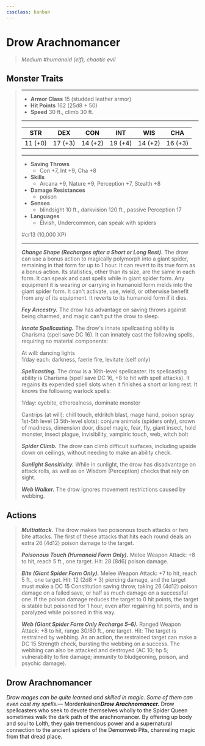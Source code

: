 ```yaml
---
cssclass: kanban
---
```


# Drow Arachnomancer
>*Medium #humanoid (elf), chaotic evil*
## Monster Traits
>___
>- **Armor Class** 15 (studded leather armor)
>- **Hit Points** 162 (25d8 + 50)
>- **Speed** 30 ft., climb 30 ft.
>___
>|STR|DEX|CON|INT|WIS|CHA|
>|:---:|:---:|:---:|:---:|:---:|:---:|
>|11 (+0)|17 (+3)|14 (+2)|19 (+4)|14 (+2)|16 (+3)|
>___
>- **Saving Throws**
>	 - Con +7, Int +9, Cha +8
>- **Skills**
>	 - Arcana +9, Nature +9, Perception +7, Stealth +8
>- **Damage Resistances**
>	 - poison
>- **Senses**
>	 - blindsight 10 ft., darkvision 120 ft., passive Perception 17
>- **Languages**
>	 - Elvish, Undercommon, can speak with spiders
>
> #cr13 (10,000 XP)
>___
>***Change Shape (Recharges after a Short or Long Rest).*** The drow can use a bonus action to magically polymorph into a giant spider, remaining in that form for up to 1 hour. It can revert to its true form as a bonus action. Its statistics, other than its size, are the same in each form. It can speak and cast spells while in giant spider form. Any equipment it is wearing or carrying in humanoid form melds into the giant spider form. It can't activate, use, wield, or otherwise benefit from any of its equipment. It reverts to its humanoid form if it dies.  
>
>***Fey Ancestry.*** The drow has advantage on saving throws against being charmed, and magic can't put the drow to sleep.  
>
>***Innate Spellcasting.*** The drow's innate spellcasting ability is Charisma (spell save DC 16). It can innately cast the following spells, requiring no material components:  
>
>At will: dancing lights  
>1/day each: darkness, faerie fire, levitate (self only)  
>
>
>***Spellcasting.*** The drow is a 16th-level spellcaster. Its spellcasting ability is Charisma (spell save DC 16, +8 to hit with spell attacks). It regains its expended spell slots when it finishes a short or long rest. It knows the following warlock spells:  
>
>1/day: eyebite, etherealness, dominate monster  
>
>Cantrips (at will): chill touch, eldritch blast, mage hand, poison spray  
>1st-5th level (3 5th-level slots): conjure animals (spiders only), crown of madness, dimension door, dispel magic, fear, fly, giant insect, hold monster, insect plague, invisibility, vampiric touch, web, witch bolt  
>
>
>***Spider Climb.*** The drow can climb difficult surfaces, including upside down on ceilings, without needing to make an ability check.  
>
>***Sunlight Sensitivity.*** While in sunlight, the drow has disadvantage on attack rolls, as well as on Wisdom (Perception) checks that rely on sight.  
>
>***Web Walker.*** The drow ignores movement restrictions caused by webbing.  
>
## Actions
>***Multiattack.*** The drow makes two poisonous touch attacks or two bite attacks. The first of these attacks that hits each round deals an extra 26 (4d12) poison damage to the target.  
>
>***Poisonous Touch (Humanoid Form Only).*** Melee Weapon Attack: +8 to hit, reach 5 ft., one target. Hit: 28 (8d6) poison damage.  
>
>***Bite (Giant Spider Form Only).*** Melee Weapon Attack: +7 to hit, reach 5 ft., one target. Hit: 12 (2d8 + 3) piercing damage, and the target must make a DC 15 Constitution saving throw, taking 26 (4d12) poison damage on a failed save, or half as much damage on a successful one. If the poison damage reduces the target to 0 hit points, the target is stable but poisoned for 1 hour, even after regaining hit points, and is paralyzed while poisoned in this way.  
>
>***Web (Giant Spider Form Only Recharge 5–6).*** Ranged Weapon Attack: +8 to hit, range 30/60 ft., one target. Hit: The target is restrained by webbing. As an action, the restrained target can make a DC 15 Strength check, bursting the webbing on a success. The webbing can also be attacked and destroyed (AC 10; hp 5; vulnerability to fire damage; immunity to bludgeoning, poison, and psychic damage).
## Drow Arachnomancer
*Drow mages can be quite learned and skilled in magic. Some of them can even cast my spells.*— Mordenkainen***Drow Arachnomancer.*** Drow spellcasters who seek to devote themselves wholly to the Spider Queen sometimes walk the dark path of the arachnomancer. By offering up body and soul to Lolth, they gain tremendous power and a supernatural connection to the ancient spiders of the Demonweb Pits, channeling magic from that dread place.